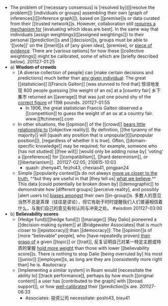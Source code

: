 - The problem of [necessary consensus] is [resolved by]([[resolve the problem]]) [individuals or groups] assembling their own [graph of inferences]([[inference graph]]), based on [[premise]]s or data curated from their [[trusted network]]s. However, collaboration still [requires a mechanism for]([[mechanism]]) [evaluating which ideas are best]. In the same way that individuals [assign weightings]([[assigned weightings]]) to their personal [[prediction]]s and [[decision]]s, groups must be able to ‘[[vote]]’ on the [[merit]]s of [any given idea], [premise], or [piece of evidence](((JLHsxETmJ))). There are [various options] for how these [[collective weightings]] might be calibrated, some of which are [briefly described below].
201127-01:25
- a) **Wisdom of crowds**
    - [A diverse collection of people] can [make certain decisions and predictions] much better than [any given individual]([[individual]]): The great [[statistician]] [[Francis Galton]] [was stunned to find that] 惊讶地发现 800 people guessing [the weight of an ox] at a [country fair] 乡下集市 returned an [[average]] that was just one pound shy of the [correct figure](((P5DRk3U7t))) of 1198 pounds.
201127-01:55 
        - In 1906, the great statistician Francis Galton observed a [[competition]] to guess the weight of an ox at a country fair. www.[[ftchinese]].com
    - In other situations, the [[opinion]] of the [[crowd]] [bears little relationship to](((gKlULb6UZ))) [[objective reality]]. By definition, [[the tyranny of the majority]] will [quash any position that is unpopular]([[unpopular position]]), [regardless of whether it is true]. Often, [[domain-specific knowledge]] may be required; for example, someone who [has not studied] [[free will]] [would only be adding noise by] ‘voting’ a [[preference]] for [[compatibilism]], [[hard determinism]], or [[libertarianism]]. 
201127-02:05; 210615-10:03
        - quash: zhenya41, feizhi43, chexiao41, pingpan24
    - Simple [[popularity contest]]s do not always [move us closer to the truth]([[truth]]), ^^but they are useful in that [they tell us] [what we believe](((gaJhJQIQy))).^^ This data [could potentially be broken down by] [[demographic]] to demonstrate how [different groups] [perceive reality], and possibly [alert users to] [biases amongst]([[bias]]) their own [[in-group]]s. 多数人的意见当然不总是真理（往往是谬论），但它有助于时时提醒我们人们普遍相信着什么，与我们自己的意见有何认同与冲突之处。 #wisdom
201127-03:00
- b) **Believability scores**
    - [Hedge fund]([[hedge fund]]) [[manager]] [Ray Dalio] pioneered a [[decision-making system]] at [Bridgewater Associates] that is much closer to [[epistocracy]] than [[democracy]]: The [[opinion]]s of [more “believable” people], who [have repeatedly proven] [their grasp of]() a given [[topic]] or [[trait]], 反复证明自己对某一特定主题或特质的掌握 [hold more weight]([[weight]]) than those with lower [[believability score]]s. There is nothing to stop Dalio [being overruled by] his most [[junior]] [[employee]]s, as long are they are [consistently more right than] he is. #autocracy
    - [Implementing a similar system] in Roam would [necessitate the ability to] [[track performance]], perhaps by how much [[original content]] a user has [contributed to the graph] with [[broad support]], or how [well-calibrated]() their [[prediction]]s are.
201127-06:33
        - Associates: 投资公司
necessitate: poshi43, bixu41
